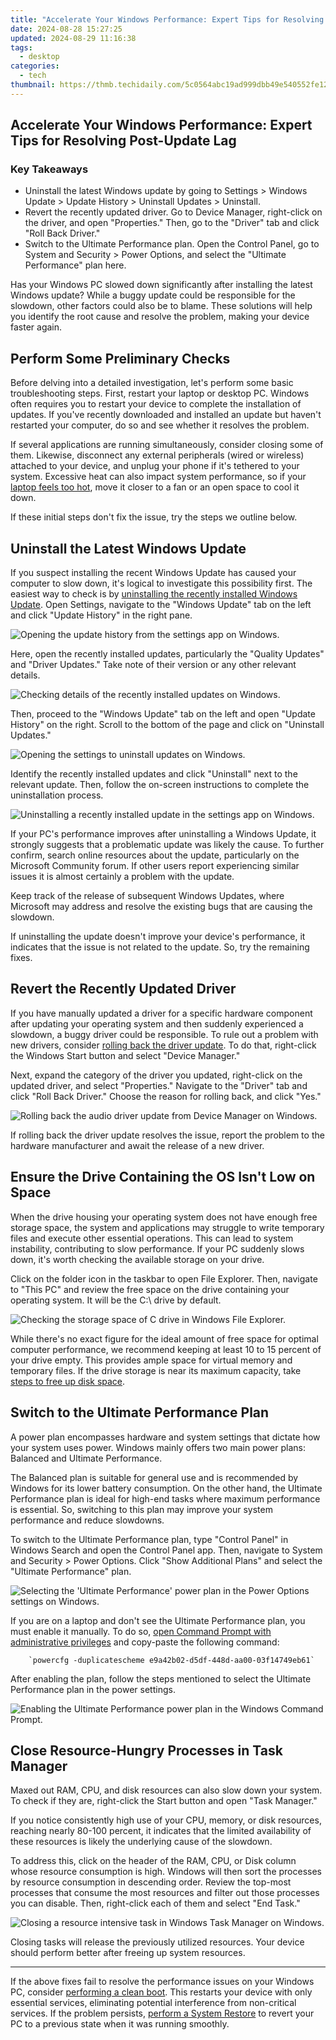 ```yaml
---
title: "Accelerate Your Windows Performance: Expert Tips for Resolving Post-Update Lag"
date: 2024-08-28 15:27:25
updated: 2024-08-29 11:16:38
tags:
  - desktop
categories:
  - tech
thumbnail: https://thmb.techidaily.com/5c0564abc19ad999dbb49e540552fe121e13db8ef37145c72c3f59363b043c6a.jpg
---
```


## Accelerate Your Windows Performance: Expert Tips for Resolving Post-Update Lag

### Key Takeaways

* Uninstall the latest Windows update by going to Settings > Windows Update > Update History > Uninstall Updates > Uninstall.
* Revert the recently updated driver. Go to Device Manager, right-click on the driver, and open "Properties." Then, go to the "Driver" tab and click "Roll Back Driver."
* Switch to the Ultimate Performance plan. Open the Control Panel, go to System and Security > Power Options, and select the "Ultimate Performance" plan here.

 Has your Windows PC slowed down significantly after installing the latest Windows update? While a buggy update could be responsible for the slowdown, other factors could also be to blame. These solutions will help you identify the root cause and resolve the problem, making your device faster again.

##  Perform Some Preliminary Checks

 Before delving into a detailed investigation, let's perform some basic troubleshooting steps. First, restart your laptop or desktop PC. Windows often requires you to restart your device to complete the installation of updates. If you've recently downloaded and installed an update but haven't restarted your computer, do so and see whether it resolves the problem.

 If several applications are running simultaneously, consider closing some of them. Likewise, disconnect any external peripherals (wired or wireless) attached to your device, and unplug your phone if it's tethered to your system. Excessive heat can also impact system performance, so if your [laptop feels too hot](https://instagram-video-recordings.techidaily.com/new-2024-approved-transforming-a-simple-story-into-an-epic-visual-narrative/), move it closer to a fan or an open space to cool it down.

 If these initial steps don't fix the issue, try the steps we outline below.

##  Uninstall the Latest Windows Update

 If you suspect installing the recent Windows Update has caused your computer to slow down, it's logical to investigate this possibility first. The easiest way to check is by [uninstalling the recently installed Windows Update](https://hardware-help.techidaily.com/download-updated-wireless-network-adapter-driver-for-windows-versions-win11-win10-win8-win7/). Open Settings, navigate to the "Windows Update" tab on the left and click "Update History" in the right pane.

![Opening the update history from the settings app on Windows.](https://static1.howtogeekimages.com/wordpress/wp-content/uploads/2023/12/6-opening-the-update-history-from-the-settings-app-on-windows.jpg) 

 Here, open the recently installed updates, particularly the "Quality Updates" and "Driver Updates." Take note of their version or any other relevant details.

![Checking details of the recently installed updates on Windows.](https://static1.howtogeekimages.com/wordpress/wp-content/uploads/2023/12/7-checking-details-of-the-recently-installed-updates-on-windows.jpg) 

 Then, proceed to the "Windows Update" tab on the left and open "Update History" on the right. Scroll to the bottom of the page and click on "Uninstall Updates."

![Opening the settings to uninstall updates on Windows.](https://static1.howtogeekimages.com/wordpress/wp-content/uploads/2023/12/8-opening-the-settings-to-uninstall-updates-on-windows.jpg) 

 Identify the recently installed updates and click "Uninstall" next to the relevant update. Then, follow the on-screen instructions to complete the uninstallation process.

![Uninstalling a recently installed update in the settings app on Windows.](https://static1.howtogeekimages.com/wordpress/wp-content/uploads/2023/12/9-uninstalling-a-recently-installed-update-in-the-settings-app-on-windows.jpg) 

 If your PC's performance improves after uninstalling a Windows Update, it strongly suggests that a problematic update was likely the cause. To further confirm, search online resources about the update, particularly on the Microsoft Community forum. If other users report experiencing similar issues it is almost certainly a problem with the update.

 Keep track of the release of subsequent Windows Updates, where Microsoft may address and resolve the existing bugs that are causing the slowdown.

 If uninstalling the update doesn't improve your device's performance, it indicates that the issue is not related to the update. So, try the remaining fixes.

##  Revert the Recently Updated Driver

 If you have manually updated a driver for a specific hardware component after updating your operating system and then suddenly experienced a slowdown, a buggy driver could be responsible. To rule out a problem with new drivers, consider [rolling back the driver update](https://youtube-tips.techidaily.com/24-crafting-your-youtube-legacy-a-deep-dive-into-creator-studio-mastery/). To do that, right-click the Windows Start button and select "Device Manager."

 Next, expand the category of the driver you updated, right-click on the updated driver, and select "Properties." Navigate to the "Driver" tab and click "Roll Back Driver." Choose the reason for rolling back, and click "Yes."

![Rolling back the audio driver update from Device Manager on Windows.](https://static1.howtogeekimages.com/wordpress/wp-content/uploads/2024/01/rolling-back-the-audio-driver-from-device-manager-on-windows-1.jpg) 

 If rolling back the driver update resolves the issue, report the problem to the hardware manufacturer and await the release of a new driver.

##  Ensure the Drive Containing the OS Isn't Low on Space

 When the drive housing your operating system does not have enough free storage space, the system and applications may struggle to write temporary files and execute other essential operations. This can lead to system instability, contributing to slow performance. If your PC suddenly slows down, it's worth checking the available storage on your drive.

 Click on the folder icon in the taskbar to open File Explorer. Then, navigate to "This PC" and review the free space on the drive containing your operating system. It will be the C:\\ drive by default.

![Checking the storage space of C drive in Windows File Explorer.](https://static1.howtogeekimages.com/wordpress/wp-content/uploads/2024/01/checking-the-storage-space-of-c-drive-in-windows-file-explorer.jpg) 

 While there's no exact figure for the ideal amount of free space for optimal computer performance, we recommend keeping at least 10 to 15 percent of your drive empty. This provides ample space for virtual memory and temporary files. If the drive storage is near its maximum capacity, take [steps to free up disk space](https://youtube-clips.techidaily.com/culinary-carousel-swirling-up-top-food-network-names-for-2024/).

##  Switch to the Ultimate Performance Plan

 A power plan encompasses hardware and system settings that dictate how your system uses power. Windows mainly offers two main power plans: Balanced and Ultimate Performance.

 The Balanced plan is suitable for general use and is recommended by Windows for its lower battery consumption. On the other hand, the Ultimate Performance plan is ideal for high-end tasks where maximum performance is essential. So, switching to this plan may improve your system performance and reduce slowdowns.

 To switch to the Ultimate Performance plan, type "Control Panel" in Windows Search and open the Control Panel app. Then, navigate to System and Security > Power Options. Click "Show Additional Plans" and select the "Ultimate Performance" plan.

![Selecting the 'Ultimate Performance' power plan in the Power Options settings on Windows.](https://static1.howtogeekimages.com/wordpress/wp-content/uploads/2018/10/2018-10-06_17h24_03.png) 

 If you are on a laptop and don't see the Ultimate Performance plan, you must enable it manually. To do so, [open Command Prompt with administrative privileges](https://screen-mirror.techidaily.com/how-to-screen-mirroring-xiaomi-14-ultra-drfone-by-drfone-android/) and copy-paste the following command:

        `powercfg -duplicatescheme e9a42b02-d5df-448d-aa00-03f14749eb61`
    
 After enabling the plan, follow the steps mentioned to select the Ultimate Performance plan in the power settings.

![Enabling the Ultimate Performance power plan in the Windows Command Prompt.](https://static1.howtogeekimages.com/wordpress/wp-content/uploads/2024/01/enabling-the-ultimate-performance-power-plan-in-the-windows-command-prompt.jpg) 

##  Close Resource-Hungry Processes in Task Manager

 Maxed out RAM, CPU, and disk resources can also slow down your system. To check if they are, right-click the Start button and open "Task Manager."

 If you notice consistently high use of your CPU, memory, or disk resources, reaching nearly 80-100 percent, it indicates that the limited availability of these resources is likely the underlying cause of the slowdown.

 To address this, click on the header of the RAM, CPU, or Disk column whose resource consumption is high. Windows will then sort the processes by resource consumption in descending order. Review the top-most processes that consume the most resources and filter out those processes you can disable. Then, right-click each of them and select "End Task."

![Closing a resource intensive task in Windows Task Manager on Windows.](https://static1.howtogeekimages.com/wordpress/wp-content/uploads/2024/01/closing-a-resource-intensive-task-in-windows-task-manager-on-windows.jpg) 

 Closing tasks will release the previously utilized resources. Your device should perform better after freeing up system resources.

---

 If the above fixes fail to resolve the performance issues on your Windows PC, consider [performing a clean boot](https://screen-capture.techidaily.com/new-affordable-facetime-replacements-for-android/). This restarts your device with only essential services, eliminating potential interference from non-critical services. If the problem persists, [perform a System Restore](https://article-posts.techidaily.com/in-2024-proven-methods-to-infuse-engaging-dialogue-in-videos/) to revert your PC to a previous state when it was running smoothly.

<ins class="adsbygoogle"
     style="display:block"
     data-ad-format="autorelaxed"
     data-ad-client="ca-pub-7571918770474297"
     data-ad-slot="1223367746"></ins>



<ins class="adsbygoogle"
     style="display:block"
     data-ad-client="ca-pub-7571918770474297"
     data-ad-slot="8358498916"
     data-ad-format="auto"
     data-full-width-responsive="true"></ins>
